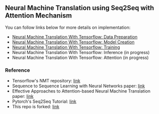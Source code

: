## Neural Machine Translation using Seq2Seq with Attention Mechanism

You can follow links below for more details on implementation:
- [Neural Machine Translation With Tensorflow: Data Preparation](https://machinetalk.org/2019/02/20/neural-machine-translation-with-tensorflow-data-preparation/)
- [Neural Machine Translation With Tensorflow: Model Creation](https://machinetalk.org/2019/02/27/neural-machine-translation-with-tensorflow-model-creation/)
- [Neural Machine Translation With Tensorflow: Training](https://machinetalk.org/2019/03/05/neural-machine-translation-with-tensorflow-training/)
- Neural Machine Translation With Tensorflow: Inference (in progress)
- Neural Machine Translation With Tensorflow: Attention (in progress)

### Reference
- Tensorflow's NMT repository: [link](https://github.com/tensorflow/nmt)
- Sequence to Sequence Learning with Neural Networks paper: [link](https://arxiv.org/abs/1409.3215)
- Effective Approaches to Attention-based Neural Machine Translation paper: [link](https://arxiv.org/abs/1508.04025)
- Pytorch's Seq2Seq Tutorial: [link](https://pytorch.org/tutorials/intermediate/seq2seq_translation_tutorial.html)
- This repo is forked: [link](https://github.com/ChunML/NLP)

